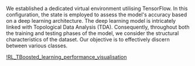 We established a dedicated virtual environment utilising TensorFlow. In this configuration, the state is employed to assess the model's accuracy based on a deep learning architecture. The deep learning model is intricately linked with Topological Data Analysis (TDA). Consequently, throughout both the training and testing phases of the model, we consider the structural characteristics of the dataset. Our objective is to effectively discern between various classes.

[!RL_TBoosted_learning_performance_visualisation](https://github.com/MorillaLab/RL-TBoost/blob/main/Reinforcement_Learning_Model/training_accuracy_animation.gif)
